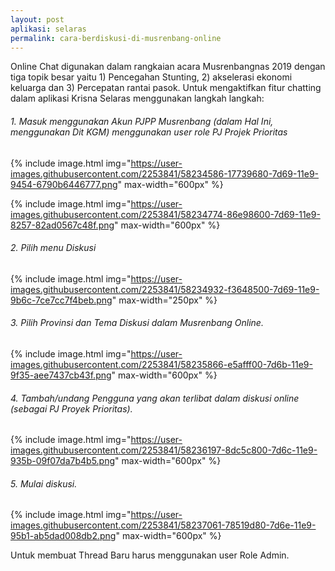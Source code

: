```yaml
---
layout: post
aplikasi: selaras
permalink: cara-berdiskusi-di-musrenbang-online
---
```


Online Chat digunakan dalam rangkaian acara Musrenbangnas 2019 dengan tiga topik besar yaitu 1) Pencegahan Stunting, 2) akselerasi ekonomi keluarga dan 3) Percepatan rantai pasok. Untuk mengaktifkan fitur chatting dalam aplikasi Krisna Selaras menggunakan langkah langkah:

###### 1. Masuk menggunakan Akun PJPP Musrenbang (dalam Hal Ini, menggunakan Dit KGM) menggunakan user role PJ Projek Prioritas

{% include image.html
    img="https://user-images.githubusercontent.com/2253841/58234586-17739680-7d69-11e9-9454-6790b6446777.png"
    max-width="600px"
%}

{% include image.html
    img="https://user-images.githubusercontent.com/2253841/58234774-86e98600-7d69-11e9-8257-82ad0567c48f.png"
    max-width="600px"
%}

###### 2. Pilih menu Diskusi

{% include image.html
    img="https://user-images.githubusercontent.com/2253841/58234932-f3648500-7d69-11e9-9b6c-7ce7cc7f4beb.png"
    max-width="250px"
%}

###### 3. Pilih Provinsi dan Tema Diskusi dalam Musrenbang Online.

{% include image.html
    img="https://user-images.githubusercontent.com/2253841/58235866-e5afff00-7d6b-11e9-9f35-aee7437cb43f.png"
    max-width="600px"
%}

###### 4. Tambah/undang Pengguna yang akan terlibat dalam diskusi online (sebagai PJ Proyek Prioritas).

{% include image.html
    img="https://user-images.githubusercontent.com/2253841/58236197-8dc5c800-7d6c-11e9-935b-09f07da7b4b5.png"
    max-width="600px"
%}

###### 5. Mulai diskusi.

{% include image.html
    img="https://user-images.githubusercontent.com/2253841/58237061-78519d80-7d6e-11e9-95b1-ab5dad008db2.png"
    max-width="600px"
%}

Untuk membuat Thread Baru harus menggunakan user Role Admin.